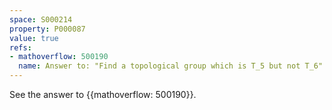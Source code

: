 ```yaml
---
space: S000214
property: P000087
value: true
refs:
- mathoverflow: 500190
  name: Answer to: "Find a topological group which is T_5 but not T_6" 
---
```


See the answer to {{mathoverflow: 500190}}.
